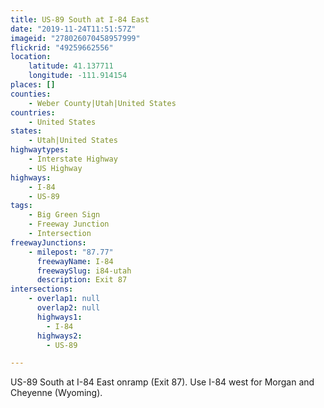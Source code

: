 ```yaml
---
title: US-89 South at I-84 East
date: "2019-11-24T11:51:57Z"
imageid: "278026070458957999"
flickrid: "49259662556"
location:
    latitude: 41.137711
    longitude: -111.914154
places: []
counties:
    - Weber County|Utah|United States
countries:
    - United States
states:
    - Utah|United States
highwaytypes:
    - Interstate Highway
    - US Highway
highways:
    - I-84
    - US-89
tags:
    - Big Green Sign
    - Freeway Junction
    - Intersection
freewayJunctions:
    - milepost: "87.77"
      freewayName: I-84
      freewaySlug: i84-utah
      description: Exit 87
intersections:
    - overlap1: null
      overlap2: null
      highways1:
        - I-84
      highways2:
        - US-89

---
```

US-89 South at I-84 East onramp (Exit 87).  Use I-84 west for Morgan and Cheyenne (Wyoming).